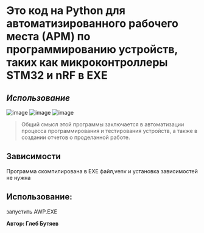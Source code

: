 # Это код на Python для автоматизированного рабочего места (АРМ) по программированию устройств, таких как микроконтроллеры STM32 и nRF в EXE

## _Использование_

![image](https://github.com/GlebButyaev/stm32-nrf-programmer/assets/86189535/b5907a3b-82fd-4295-9fdb-8f493b4b3673)
![image](https://github.com/GlebButyaev/stm32-nrf-programmer/assets/86189535/ae266963-ea39-43e9-a258-7cba78747ebe)
![image](https://github.com/GlebButyaev/stm32-nrf-programmer/assets/86189535/264f7402-5099-40e4-b930-5d22e6fdefc3)



>Общий смысл этой программы заключается в автоматизации процесса программирования и тестирования устройств, а также в создании отчетов о проделанной работе.



## Зависимости

Программа скомпилирована в EXE файл,venv и установка зависимостей не нужна

## Использование:
запустить AWP.EXE

**Автор: Глеб Бутяев**
